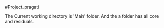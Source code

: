#Project_pragati

The Current working directory is 'Main' folder. And the a folder has all core and residuals.
